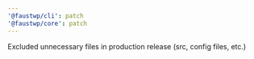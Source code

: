 ```yaml
---
'@faustwp/cli': patch
'@faustwp/core': patch
---
```


Excluded unnecessary files in production release (src, config files, etc.)

